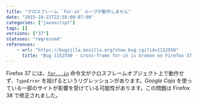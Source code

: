```yaml
---
title: "クロスフレーム `for-in` ループが動作しません"
date: "2015-10-22T22:58:00-07:00"
categories: ["javascript"]
tags: []
versions: ["37"]
statuses: "regressed"
references:
    - url: "https://bugzilla.mozilla.org/show_bug.cgi?id=1152550"
      title: "Bug 1152550 - Cross-frame for-in is broken on Firefox 37, 38 beta"
---
```

Firefox 37 には、[`for...in`](https://developer.mozilla.org/ja/docs/Web/JavaScript/Reference/Statements/for...in) 命令文がクロスフレームオブジェクト上で動作せず、`TypeError` を投げるというリグレッションがあります。*Google Caja* を使っている一部のサイトが影響を受けている可能性があります。この問題は Firefox 38 で修正されました。
